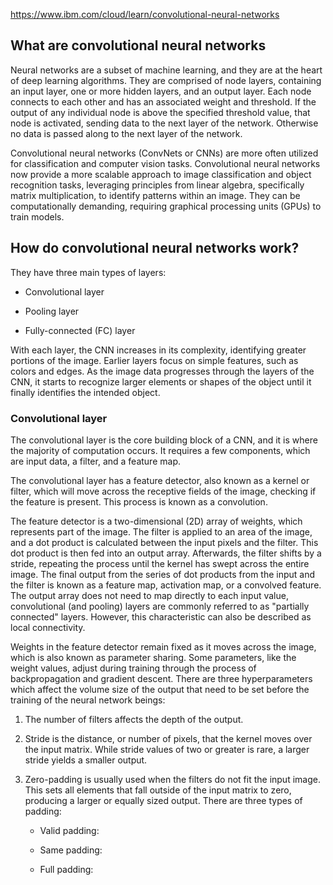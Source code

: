 https://www.ibm.com/cloud/learn/convolutional-neural-networks

## What are convolutional neural networks ##

Neural networks are a subset of machine learning, and they are at the heart of deep learning algorithms. They are comprised of node layers, containing an input layer, one or more hidden layers, and an output layer. Each node connects to each other and has an associated weight and threshold. If the output of any individual node is above the specified threshold value, that node is activated, sending data to the next layer of the network. Otherwise no data is passed along to the next layer of the network.

Convolutional neural networks (ConvNets or CNNs) are more often utilized for classification and computer vision tasks. Convolutional neural networks now provide a more scalable approach to image classification and object recognition tasks, leveraging principles from linear algebra, specifically matrix multiplication, to identify patterns within an image. They can be computationally demanding, requiring graphical processing units (GPUs) to train models.

## How do convolutional neural networks work? ##

They have three main types of layers:

- Convolutional layer

- Pooling layer

- Fully-connected (FC) layer

With each layer, the CNN increases in its complexity, identifying greater portions of the image. Earlier layers focus on simple features, such as colors and edges. As the image data progresses through the layers of the CNN, it starts to recognize larger elements or shapes of the object until it finally identifies the intended object.

### Convolutional layer ###

The convolutional layer is the core building block of a CNN, and it is where the majority of computation occurs. It requires a few components, which are input data, a filter, and a feature map.

The convolutional layer has a feature detector, also known as a kernel or filter, which will move across the receptive fields of the image, checking if the feature is present. This process is known as a convolution.


The feature detector is a two-dimensional (2D) array of weights, which represents part of the image. The filter is applied to an area of the image, and a dot product is calculated between the input pixels and the filter. This dot product is then fed into an output array. Afterwards, the filter shifts by a stride, repeating the process until the kernel has swept across the entire image. The final output from the series of dot products from the input and the filter is known as a feature map, activation map, or a convolved feature. The output array does not need to map directly to each input value, convolutional (and pooling) layers are commonly referred to as "partially connected" layers. However, this characteristic can also be described as local connectivity.

Weights in the feature detector remain fixed as it moves across the image, which is also known as parameter sharing. Some parameters, like the weight values, adjust during training through the process of backpropagation and gradient descent. There are three hyperparameters which affect the volume size of the output that need to be set before the training of the neural network beings:

1. The number of filters affects the depth of the output.

2. Stride is the distance, or number of pixels, that the kernel moves over the input matrix. While stride values of two or greater is rare, a larger stride yields a smaller output.

3. Zero-padding is usually used when the filters do not fit the input image. This sets all elements that fall outside of the input matrix to zero, producing a larger or equally sized output. There are three types of padding:

    - Valid padding:

    - Same padding:

    - Full padding:



